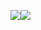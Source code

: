 <a href="https://github.com/91xusir"><img src="https://github-readme-stats.vercel.app/api/top-langs/?username=91xusir&theme=dark&layout=compact&langs_count=8&hide_border=true" /></a><a href="https://github.com/91xusir"><img src="https://github-readme-stats.vercel.app/api?username=91xusir&theme=dark&show_icons=true&hide_border=true&include_all_commits=true" /></a>
